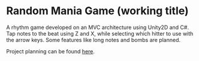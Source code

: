# Random Mania Game (working title)

A rhythm game developed on an MVC architecture using Unity2D and C#. Tap notes to the beat using Z and X, while selecting which hitter to use with the arrow keys. Some features like long notes and bombs are planned.

Project planning can be found [here](https://trello.com/b/5tLFtw77/random-mania-game).
